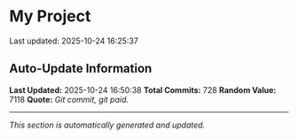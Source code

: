 # My Project


Last updated: 2025-10-24 16:25:37































































































































































































































































































































































































































































































































































































































































































































































































































































































































































































































































































































































## Auto-Update Information

**Last Updated:** 2025-10-24 16:50:38
**Total Commits:** 728
**Random Value:** 7118
**Quote:** _Git commit, git paid._

---
_This section is automatically generated and updated._